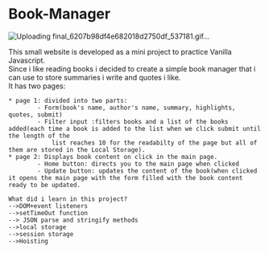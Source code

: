 # Book-Manager


![Uploading final_6207b98df4e682018d2750df_537181.gif…]()

This small website is developed as a mini project to practice Vanilla Javascript.  
Since i like reading books i decided to create a simple book manager that i can use to store summaries i write and quotes i like.  
It has two pages: 

    * page 1: divided into two parts:  
            - Form(book's name, author's name, summary, highlights, quotes, submit)  
            - Filter input :filters books and a list of the books added(each time a book is added to the list when we click submit until the length of the   
                list reaches 10 for the readabilty of the page but all of them are stored in the Local Storage).  
    * page 2: Displays book content on click in the main page.  
            - Home button: directs you to the main page when clicked  
            - Update button: updates the content of the book(when clicked it opens the main page with the form filled with the book content ready to be updated.  
    
    What did i learn in this project?
    -->DOM+event listeners
    -->setTimeOut function
    --> JSON parse and stringify methods 
    -->local storage 
    -->session storage
    -->Hoisting
    
